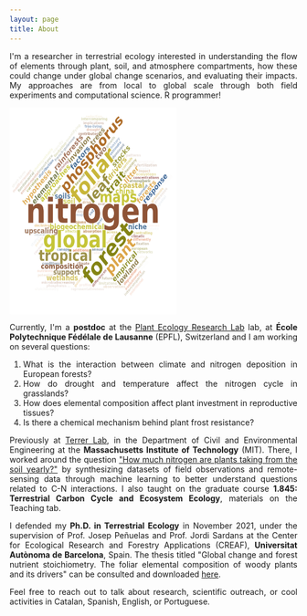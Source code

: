 ```yaml
---
layout: page
title: About
---
```

<style>body {text-align: justify}</style>

I'm a researcher in terrestrial ecology interested in understanding the flow of elements through plant, soil, and atmosphere compartments, how these could change under global change scenarios, and evaluating their impacts. My approaches are from local to global scale through both field experiments and computational science. R programmer!

<img src="assets/img/wordcloud (3).png" style="vertical-align:middle" width="292.5" height="362"> 

Currently, I'm a **postdoc** at the [Plant Ecology Research Lab](https://people.epfl.ch/helena.vallicrosa?lang=en) lab, at **École Polytechnique Fédélale de Lausanne** (EPFL), Switzerland and I am working on several questions:

1. What is the interaction between climate and nitrogen deposition in European forests?
2. How do drought and temperature affect the nitrogen cycle in grasslands?
3. How does elemental composition affect plant investment in reproductive tissues?
4. Is there a chemical mechanism behind plant frost resistance?

Previously at [Terrer Lab](https://terrerlab.mit.edu/), in the Department of Civil and Environmental Engineering at the **Massachusetts Institute of Technology** (MIT). There, I worked around the question ["How much nitrogen are plants taking from the soil yearly?"](http://terrerlab.mit.edu/how-much-nitrogen-can-plants-absorb-soil-yearly) by synthesizing datasets of field observations and remote-sensing data through machine learning to better understand questions related to C-N interactions. I also taught on the graduate course **1.845: Terrestrial Carbon Cycle and Ecosystem Ecology**, materials on the Teaching tab.

I defended my **Ph.D. in Terrestrial Ecology** in November 2021, under the supervision of Prof. Josep Peñuelas and Prof. Jordi Sardans at the Center for Ecological Research and Forestry Applications (CREAF), **Universitat Autònoma de Barcelona**, Spain. The thesis titled "Global change and forest nutrient stoichiometry. The foliar elemental composition of woody plants and its drivers" can be consulted and downloaded [here](https://ddd.uab.cat/pub/tesis/2021/hdl_10803_674539/hvp1de1.pdf).

Feel free to reach out to talk about research, scientific outreach, or cool activities in Catalan, Spanish, English, or Portuguese.
